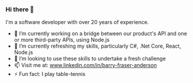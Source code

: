 ### Hi there 👋
I'm a software developer with over 20 years of experience.

- 🔭 I’m currently working on a bridge between our product's API and one or more third-party APIs, using Node.js
- 🌱 I’m currently refreshing my skills, particularly C#, .Net Core, React, Node.js
- 👯 I’m looking to use these skills to undertake a fresh challenge
- 📫 Visit me at: www.linkedin.com/in/barry-fraser-anderson
- ⚡ Fun fact: I play table-tennis
